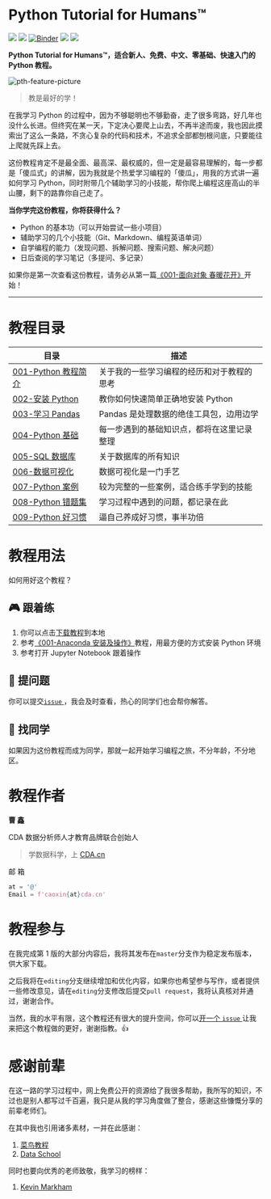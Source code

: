 # Python Tutorial for Humans™
![](https://img.shields.io/badge/language-python-yellow.svg)
![](https://img.shields.io/badge/version-v3.7-blue.svg)
[![Binder](https://mybinder.org/badge_logo.svg)](https://mybinder.org/v2/gh/imcda/Python-Tutorial-for-Humans/master)
![](https://img.shields.io/badge/license-MIT-000000.svg)
[![](https://img.shields.io/github/stars/davidfnck/Python-Tutorial-for-Humans.svg?style=social&label=Star)](https://github.com/imcda/Python-Tutorial-for-Humans "GitHub Stars")

**Python Tutorial for Humans™，适合新人、免费、中文、零基础、快速入门的 Python 教程。**

![pth-feature-picture](https://pptwinpics.oss-cn-beijing.aliyuncs.com/python-tutorial-banner-tiny_20191215205306.webp)

> 教是最好的学！

在我学习 Python 的过程中，因为不够聪明也不够勤奋，走了很多弯路，好几年也没什么长进。但终究在某一天，下定决心要爬上山去，不再半途而废，我也因此摸索出了这么一条路，不贪心复杂的代码和技术，不追求全部都刨根问底，只要能往上爬就先踩上去。

这份教程肯定不是最全面、最高深、最权威的，但一定是最容易理解的，每一步都是「傻瓜式」的讲解，因为我就是个热爱学习编程的「傻瓜」，用我的方式讲一遍如何学习 Python，同时附带几个辅助学习的小技能，帮你爬上编程这座高山的半山腰，剩下的路靠你自己走了。

**当你学完这份教程，你将获得什么？**

+ Python 的基本功（可以开始尝试一些小项目）
+ 辅助学习的几个小技能（Git、Markdown、编程英语单词）
+ 自学编程的能力（发现问题、拆解问题、搜索问题、解决问题）
+ 日后查阅的学习笔记（多提问、多记录）

如果你是第一次查看这份教程，请务必从第一篇[《001-面向对象 春暖花开》](https://github.com/imcda/Python-Tutorial-for-Humans/blob/editing/001-Python%20%E6%95%99%E7%A8%8B%E7%AE%80%E4%BB%8B/001-%E9%9D%A2%E5%90%91%E5%AF%B9%E8%B1%A1%20%E6%98%A5%E6%9A%96%E8%8A%B1%E5%BC%80.md)开始！

---

# 教程目录
| 目录|描述|
|----|----|
|[001-Python 教程简介](https://github.com/imcda/Python-Tutorial-for-Humans/tree/master/001-Python%20%E6%95%99%E7%A8%8B%E7%AE%80%E4%BB%8B)|关于我的一些学习编程的经历和对于教程的思考|
|[002-安装 Python](https://github.com/imcda/Python-Tutorial-for-Humans/tree/master/002-%E5%AE%89%E8%A3%85%20Python)|教你如何快速简单正确地安装 Python|
|[003-学习 Pandas](https://github.com/imcda/Python-Tutorial-for-Humans/tree/master/003-%E5%AD%A6%E4%B9%A0%20Pandas)|Pandas 是处理数据的绝佳工具包，边用边学|
|[004-Python 基础](https://github.com/imcda/Python-Tutorial-for-Humans/tree/master/004-Python%20%E5%9F%BA%E7%A1%80)|每一步遇到的基础知识点，都将在这里记录整理|
|[005-SQL 数据库](https://github.com/imcda/Python-Tutorial-for-Humans/tree/master/005-SQL%20%E6%95%B0%E6%8D%AE%E5%BA%93)|关于数据库的所有知识|
|[006-数据可视化](https://github.com/imcda/Python-Tutorial-for-Humans/tree/master/006-%E6%95%B0%E6%8D%AE%E5%8F%AF%E8%A7%86%E5%8C%96)|数据可视化是一门手艺|
|[007-Python 案例](https://github.com/imcda/Python-Tutorial-for-Humans/tree/master/007-Python%20%E6%A1%88%E4%BE%8B)|较为完整的一些案例，适合练手学到的技能|
|[008-Python 错题集](https://github.com/imcda/Python-Tutorial-for-Humans/tree/master/008-Python%20%E9%94%99%E9%A2%98%E9%9B%86)|学习过程中遇到的问题，都记录在此|
|[009-Python 好习惯](https://github.com/imcda/Python-Tutorial-for-Humans/tree/master/009-Python%20%E5%A5%BD%E4%B9%A0%E6%83%AF)|逼自己养成好习惯，事半功倍|

# 教程用法
如何用好这个教程？

## :video_game: 跟着练
1. 你可以点击[下载教程](https://github.com/imcda/Python-Tutorial-for-Humans/archive/master.zip)到本地
2. 参考[《001-Anaconda 安装及操作》](https://github.com/imcda/Python-Tutorial-for-Humans/blob/master/002-%E5%AE%89%E8%A3%85%20Python/001-Anaconda%20%E5%AE%89%E8%A3%85%E5%8F%8A%E6%93%8D%E4%BD%9C.md)教程，用最方便的方式安装 Python 环境
3. 参考[]()打开 Jupyter Notebook 跟着操作

## :microphone: 提问题
你可以提交[`issue` ](https://github.com/imcda/Python-Tutorial-for-Humans/issues)，我会及时查看，热心的同学们也会帮你解答。

## :beer: 找同学
如果因为这份教程而成为同学，那就一起开始学习编程之旅，不分年龄，不分地区。

# 教程作者
**曹 鑫**

CDA 数据分析师人才教育品牌联合创始人
> 学数据科学，上 [CDA.cn](http://cda.cn)

邮 箱
```python
at = '@'
Email = f'caoxin{at}cda.cn'
```
# 教程参与

在我完成第 1 版的大部分内容后，我将其发布在`master`分支作为稳定发布版本，供大家下载。

之后我将在`editing`分支继续增加和优化内容，如果你也希望参与写作，或者提供一些修改意见，请在`editing`分支修改后提交`pull request`，我将认真核对并通过，谢谢合作。

当然，我的水平有限，这个教程还有很大的提升空间，你可以[开一个 `issue` ](https://github.com/imcda/Python-Tutorial-for-Humans/issues)让我来把这个教程做的更好，谢谢指教。:thumbsup:

# 感谢前辈

在这一路的学习过程中，网上免费公开的资源给了我很多帮助，我所写的知识，不过也是别人都写过千百遍，我只是从我的学习角度做了整合，感谢这些慷慨分享的前辈老师们。

在其中我也引用诸多素材，一并在此感谢：

1. [菜鸟教程](https://www.runoob.com/python)
2. [Data School](https://www.youtube.com/channel/UCnVzApLJE2ljPZSeQylSEyg)

同时也要向优秀的老师致敬，我学习的榜样：
1. [Kevin Markham](https://github.com/justmarkham)



